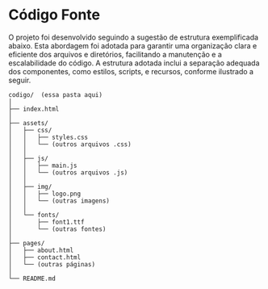 # Código Fonte

O projeto foi desenvolvido seguindo a sugestão de estrutura exemplificada abaixo. Esta abordagem foi adotada para garantir uma organização clara e eficiente dos arquivos e diretórios, facilitando a manutenção e a escalabilidade do código. A estrutura adotada inclui a separação adequada dos componentes, como estilos, scripts, e recursos, conforme ilustrado a seguir.

```plaintext
codigo/  (essa pasta aqui)
│
├── index.html
│
├── assets/
│   ├── css/
│   │   ├── styles.css
│   │   └── (outros arquivos .css)
│   │
│   ├── js/
│   │   ├── main.js
│   │   └── (outros arquivos .js)
│   │
│   ├── img/
│   │   ├── logo.png
│   │   └── (outras imagens)
│   │
│   └── fonts/
│       ├── font1.ttf
│       └── (outras fontes)
│
├── pages/
│   ├── about.html
│   ├── contact.html
│   └── (outras páginas)
│
└── README.md
```

